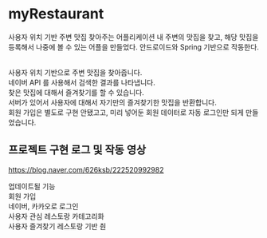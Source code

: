 # myRestaurant
사용자 위치 기반 주변 맛집 찾아주는 어플리케이션
내 주변의 맛집을 찾고, 해당 맛집을 등록해서 나중에 볼 수 있는 어플을 만들었다. 안드로이드와 Spring 기반으로 작동한다.

<br>
사용자 위치 기반으로 주변 맛집을 찾아줍니다.
<br>
네이버 API 를 사용해서 검색한 결과를 나타냅니다.
<br>
찾은 맛집에 대해서 즐겨찾기를 할 수 있습니다.
<br>
서버가 있어서 사용자에 대해서 자기만의 즐겨찾기한 맛집을 반환합니다.
<br>
회원 가입은 별도로 구현 안됐고고, 미리 넣어둔 회원 데이터로 자동 로그인만 되게 만들었습니다.

## 프로젝트 구현 로그 및 작동 영상
https://blog.naver.com/626ksb/222520992982

업데이트될 기능
<br>회원 가입
<br>네이버, 카카오로 로그인
<br>사용자 관심 레스토랑 카테고리화
<br>사용자 즐겨찾기 레스토랑 기반 춴

